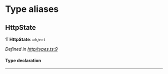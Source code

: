 

# Type aliases

<a id="httpstate"></a>

##  HttpState

**Ƭ HttpState**: *`object`*

*Defined in [http/types.ts:9](https://github.com/polkadot-js/api/blob/dfac7a4/packages/rpc-provider/src/http/types.ts#L9)*

#### Type declaration

___

